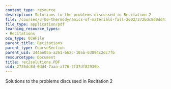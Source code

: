 ```yaml
---
content_type: resource
description: Solutions to the problems discussed in Recitation 2
file: /courses/3-00-thermodynamics-of-materials-fall-2002/2726dc8d0dd47aaaa7762f37df82930b_rec2solutions.PDF
file_type: application/pdf
learning_resource_types:
- Recitations
ocw_type: OCWFile
parent_title: Recitations
parent_type: CourseSection
parent_uid: 344ae05a-a261-b62c-10ab-63894c2dc7fb
resourcetype: Document
title: rec2solutions.PDF
uid: 2726dc8d-0dd4-7aaa-a776-2f37df82930b
---
```

Solutions to the problems discussed in Recitation 2


